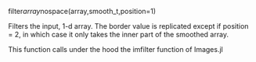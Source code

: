 filter*array*nospace(array,smooth_t,position=1)

Filters the input, 1-d array. The border value is replicated except if position = 2, in which case it only takes the inner part of the smoothed array.

This function calls under the hood the imfilter function of Images.jl
